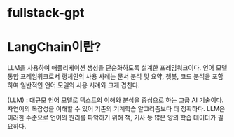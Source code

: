 # fullstack-gpt

# LangChain이란?
LLM을 사용하여 애플리케이션 생성을 단순화하도록 설계한 프레임워크이다.
언어 모델 통합 프레임워크로서 랭체인의 사용 사례는 문서 분석 및 요약, 쳇봇, 코드 분석을 포함하여 일반적인 언어 모델의 사용 사례와 크게 겹친다.

(LLM) : 대규모 언어 모델로 텍스트의 이해와 분석을 중심으로 하는 고급 AI 기술이다. 자연어의 복잡성을 이해할 수 있어 기존의 기계학습 알고리즘보다 더 정확하다. LLM은 이러한 수준으로 언어의 원리를 파악하기 위해 책, 기사 등 많은 양의 학습 데이터가 필요하다.
